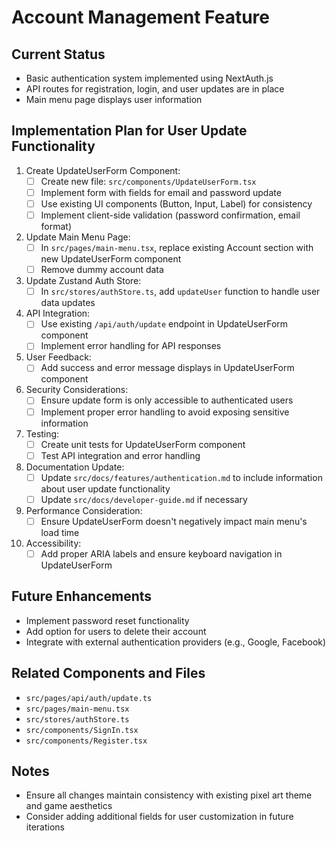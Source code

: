# Account Management Feature

## Current Status
- Basic authentication system implemented using NextAuth.js
- API routes for registration, login, and user updates are in place
- Main menu page displays user information

## Implementation Plan for User Update Functionality

1. Create UpdateUserForm Component:
   - [ ] Create new file: `src/components/UpdateUserForm.tsx`
   - [ ] Implement form with fields for email and password update
   - [ ] Use existing UI components (Button, Input, Label) for consistency
   - [ ] Implement client-side validation (password confirmation, email format)

2. Update Main Menu Page:
   - [ ] In `src/pages/main-menu.tsx`, replace existing Account section with new UpdateUserForm component
   - [ ] Remove dummy account data

3. Update Zustand Auth Store:
   - [ ] In `src/stores/authStore.ts`, add `updateUser` function to handle user data updates

4. API Integration:
   - [ ] Use existing `/api/auth/update` endpoint in UpdateUserForm component
   - [ ] Implement error handling for API responses

5. User Feedback:
   - [ ] Add success and error message displays in UpdateUserForm component

6. Security Considerations:
   - [ ] Ensure update form is only accessible to authenticated users
   - [ ] Implement proper error handling to avoid exposing sensitive information

7. Testing:
   - [ ] Create unit tests for UpdateUserForm component
   - [ ] Test API integration and error handling

8. Documentation Update:
   - [ ] Update `src/docs/features/authentication.md` to include information about user update functionality
   - [ ] Update `src/docs/developer-guide.md` if necessary

9. Performance Consideration:
   - [ ] Ensure UpdateUserForm doesn't negatively impact main menu's load time

10. Accessibility:
    - [ ] Add proper ARIA labels and ensure keyboard navigation in UpdateUserForm

## Future Enhancements
- Implement password reset functionality
- Add option for users to delete their account
- Integrate with external authentication providers (e.g., Google, Facebook)

## Related Components and Files
- `src/pages/api/auth/update.ts`
- `src/pages/main-menu.tsx`
- `src/stores/authStore.ts`
- `src/components/SignIn.tsx`
- `src/components/Register.tsx`

## Notes
- Ensure all changes maintain consistency with existing pixel art theme and game aesthetics
- Consider adding additional fields for user customization in future iterations
